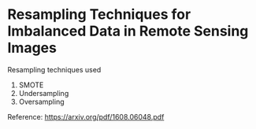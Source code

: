 # Resampling Techniques for Imbalanced Data in Remote Sensing Images

Resampling techniques used
  1. SMOTE
  2. Undersampling
  3. Oversampling 

Reference:
https://arxiv.org/pdf/1608.06048.pdf
